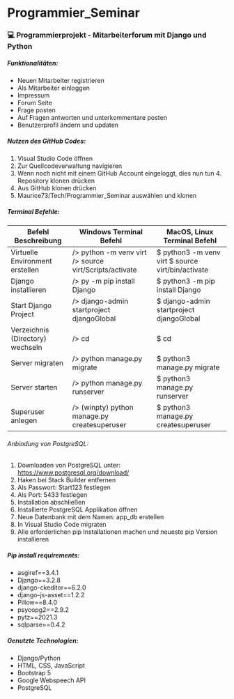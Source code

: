# Programmier_Seminar

### :computer: Programmierprojekt - Mitarbeiterforum mit Django und Python

##### Funktionalitäten: 
* Neuen Mitarbeiter registrieren 
* Als Mitarbeiter einloggen
* Impressum
* Forum Seite
* Frage posten
* Auf Fragen antworten und unterkommentare posten
* Benutzerprofil ändern und updaten

##### Nutzen des GitHub Codes:
1. Visual Studio Code öffnen
2. Zur Quellcodeverwaltung navigieren
3. Wenn noch nicht mit einem GitHub Account eingeloggt, dies nun tun 4. Repository klonen drücken
5. Aus GitHub klonen drücken
6. Maurice73/Tech/Programmier_Seminar auswählen und klonen

##### Terminal Befehle:
| Befehl Beschreibung | Windows Terminal Befehl | MacOS, Linux Terminal Befehl |
| ------------------- | ----------------------- | ---------------------------- |
| Virtuelle Environment erstellen | /> python -m venv virt /> source virt/Scripts/activate | $ python3 -m venv virt $ source virt/bin/activate|
| Django installieren | /> py -m pip install Django | $ python3 -m pip install Django |
| Start Django Project | /> django-admin startproject djangoGlobal | $ django-admin startproject djangoGlobal |
| Verzeichnis (Directory) wechseln | /> cd | $ cd |
| Server migraten | /> python manage.py migrate | $ python3 manage.py migrate |
| Server starten | /> python manage.py runserver | $ python3 manage.py runserver |
| Superuser anlegen | /> (winpty) python manage.py createsuperuser | $ python3 manage.py createsuperuser |

###### Anbindung von PostgreSQL:
1. Downloaden von PostgreSQL unter: https://www.postgresql.org/download/ 
2. Haken bei Stack Builder entfernen
3. Als Passwort: Start123 festlegen
4. Als Port: 5433 festlegen
5. Installation abschließen
6. Installierte PostgreSQL Applikation öffnen
7. Neue Datenbank mit dem Namen: app_db erstellen
8. In Visual Studio Code migraten
9. Alle erforderlichen pip Installationen machen und neueste pip Version installieren 

##### Pip install requirements:
* asgiref==3.4.1
* Django==3.2.8
* django-ckeditor==6.2.0
* django-js-asset==1.2.2
* Pillow==8.4.0
* psycopg2==2.9.2
* pytz==2021.3
* sqlparse==0.4.2

##### Genutzte Technologien: 
* Django/Python
* HTML, CSS, JavaScript
* Bootstrap 5
* Google Webspeech API
* PostgreSQL